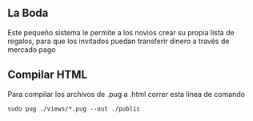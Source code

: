 ## La Boda

Este pequeño sistema le permite a los novios crear su propia lista de regalos, para que los invitados puedan transferir dinero a través de mercado pago

## Compilar HTML

Para compilar los archivos de .pug a .html correr esta línea de comando
```
sudo pug ./views/*.pug --out ./public
